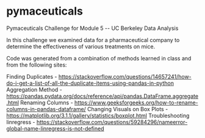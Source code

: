 # pymaceuticals
Pymaceuticals Challenge for Module 5 -- UC Berkeley Data Analysis 

In this challenge we examined data for a pharmaceutical company to determine the effectiveness of various treatments on mice.

Code was generated from a combination of methods learned in class and from the following sites:

Finding Duplicates - https://stackoverflow.com/questions/14657241/how-do-i-get-a-list-of-all-the-duplicate-items-using-pandas-in-python
Aggregation Method - https://pandas.pydata.org/docs/reference/api/pandas.DataFrame.aggregate.html
Renaming Columns - https://www.geeksforgeeks.org/how-to-rename-columns-in-pandas-dataframe/
Changing Visuals on Box Plots - https://matplotlib.org/3.1.1/gallery/statistics/boxplot.html
Troubleshooting linregress - https://stackoverflow.com/questions/59284296/nameerror-global-name-linregress-is-not-defined
